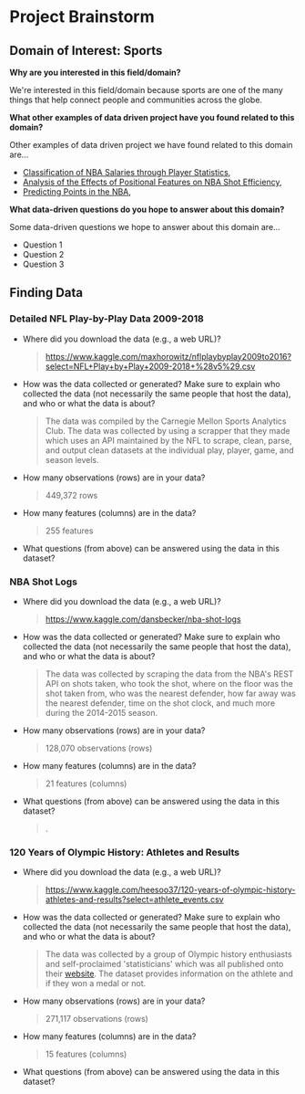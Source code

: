 # Project Brainstorm
## **Domain of Interest: Sports**
**Why are you interested in this field/domain?**

  We're interested in this field/domain because sports are one of the many things that help connect people and communities across the globe.

**What other examples of data driven project have you found related to this domain?**

  Other examples of data driven project we have found related to this domain are...
  - [Classification of NBA Salaries through Player Statistics](https://sportsanalytics.berkeley.edu/projects/nba-salaries-stats.pdf),
  - [Analysis of the Effects of Positional Features on NBA Shot Efficiency](https://sportsanalytics.berkeley.edu/projects/nba-shot-eval.pdf),
  - [Predicting Points in the NBA](https://sports.sites.yale.edu/predicting-points-nba),


**What data-driven questions do you hope to answer about this domain?**

  Some data-driven questions we hope to answer about this domain are...
  - Question 1
  - Question 2
  - Question 3

## **Finding Data**
### Detailed NFL Play-by-Play Data 2009-2018
* Where did you download the data (e.g., a web URL)?
    > https://www.kaggle.com/maxhorowitz/nflplaybyplay2009to2016?select=NFL+Play+by+Play+2009-2018+%28v5%29.csv

* How was the data collected or generated? Make sure to explain who collected the data (not necessarily the same people that host the data), and who or what the data is about?
    > The data was compiled by the Carnegie Mellon Sports Analytics Club. The data was collected by using a scrapper that they made which uses an API maintained by the NFL to scrape, clean, parse, and output clean datasets at the individual play, player, game, and season levels.

* How many observations (rows) are in your data?
    > 449,372 rows

* How many features (columns) are in the data?
    > 255 features

* What questions (from above) can be answered using the data in this dataset?
    >

### NBA Shot Logs
* Where did you download the data (e.g., a web URL)?
    > https://www.kaggle.com/dansbecker/nba-shot-logs

* How was the data collected or generated? Make sure to explain who collected the data (not necessarily the same people that host the data), and who or what the data is about?
    > The data was collected by scraping the data from the NBA's REST API on shots taken, who took the shot, where on the floor was the shot taken from, who was the nearest defender, how far away was the nearest defender, time on the shot clock, and much more during the 2014-2015 season.

* How many observations (rows) are in your data?
    > 128,070 observations (rows)

* How many features (columns) are in the data?
    > 21 features (columns)

* What questions (from above) can be answered using the data in this dataset?
    > .

### 120 Years of Olympic History: Athletes and Results
  * Where did you download the data (e.g., a web URL)?
    >https://www.kaggle.com/heesoo37/120-years-of-olympic-history-athletes-and-results?select=athlete_events.csv

  * How was the data collected or generated? Make sure to explain who collected the data (not necessarily the same people that host the data), and who or what the data is about?
    > The data was collected by a group of Olympic history enthusiasts and self-proclaimed 'statisticians' which was all published onto their [website](http://www.sports-reference.com/). The dataset provides information on the athlete and if they won a medal or not.

  * How many observations (rows) are in your data?
    > 271,117 observations (rows)

  * How many features (columns) are in the data?
    > 15 features (columns)

  * What questions (from above) can be answered using the data in this dataset?
    >
